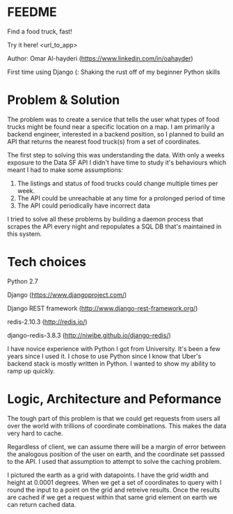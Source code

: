 # FEEDME
Find a food truck, fast!

Try it here!
<url_to_app>

Author: Omar Al-hayderi (https://www.linkedin.com/in/oahayder)

First time using Django (: Shaking the rust off of my beginner Python skills

# Problem & Solution
The problem was to create a service that tells the user what types of food trucks might be found near a specific location on a map. I am primarily a backend engineer, interested in a backend position, so I planned to build an API that returns the nearest food truck(s) from a set of coordinates.

The first step to solving this was understanding the data. With only a weeks exposure to the Data SF API I didn't have time to study it's behaviours which meant I had to make some assumptions:

1. The listings and status of food trucks could change multiple times per week.
2. The API could be unreachable at any time for a prolonged period of time
3. The API could periodically have incorrect data

I tried to solve all these problems by building a daemon process that scrapes the API every night and repopulates a SQL DB that's maintained in this system.

# Tech choices
Python 2.7

Django (https://www.djangoproject.com/)

Django REST framework (http://www.django-rest-framework.org/)

redis-2.10.3 (http://redis.io/)

django-redis-3.8.3 (http://niwibe.github.io/django-redis/)

I have novice experience with Python I got from University. It's been a few years since I used it. I chose to use Python since I know that Uber's backend stack is mostly written in Python. I wanted to show my ability to ramp up quickly.

# Logic, Architecture and Peformance
The tough part of this problem is that we could get requests from users all over the world with trillions of coordinate combinations. This makes the data very hard to cache.

Regardless of client, we can assume there will be a margin of error between the analogous position of the user on earth, and the coordinate set passsed to the API. I used that assumption to attempt to solve the caching problem.

I pictured the earth as a grid with datapoints. I have the grid width and height at 0.0001 degrees. When we get a set of coordinates to query with I round the input to a point on the grid and retreive results. Once the results are cached if we get a request within that same grid element on earth we can return cached data.


